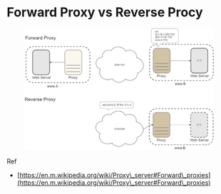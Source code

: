 # Forward Proxy vs Reverse Procy

<figure><img src="../../../.gitbook/assets/image (1) (1).png" alt=""><figcaption></figcaption></figure>



Ref

* [https://en.m.wikipedia.org/wiki/Proxy\_server#Forward\_proxies](https://en.m.wikipedia.org/wiki/Proxy\_server#Forward\_proxies)
